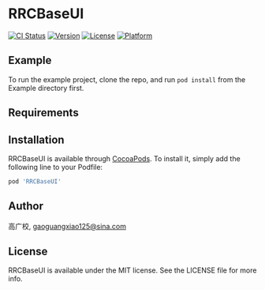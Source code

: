 # RRCBaseUI

[![CI Status](https://img.shields.io/travis/高广校/RRCBaseUI.svg?style=flat)](https://travis-ci.org/高广校/RRCBaseUI)
[![Version](https://img.shields.io/cocoapods/v/RRCBaseUI.svg?style=flat)](https://cocoapods.org/pods/RRCBaseUI)
[![License](https://img.shields.io/cocoapods/l/RRCBaseUI.svg?style=flat)](https://cocoapods.org/pods/RRCBaseUI)
[![Platform](https://img.shields.io/cocoapods/p/RRCBaseUI.svg?style=flat)](https://cocoapods.org/pods/RRCBaseUI)

## Example

To run the example project, clone the repo, and run `pod install` from the Example directory first.

## Requirements

## Installation

RRCBaseUI is available through [CocoaPods](https://cocoapods.org). To install
it, simply add the following line to your Podfile:

```ruby
pod 'RRCBaseUI'
```

## Author

高广校, gaoguangxiao125@sina.com

## License

RRCBaseUI is available under the MIT license. See the LICENSE file for more info.
